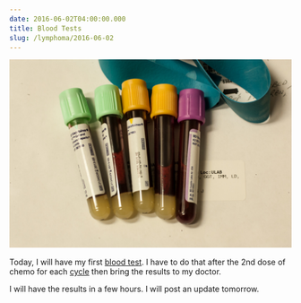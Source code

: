 ```yaml
---
date: 2016-06-02T04:00:00.000
title: Blood Tests
slug: /lymphoma/2016-06-02
---
```


![Blood sample](/images/lymphoma/o8gnh5dUXP1vsn3evo1.jpg)

Today, I will have my first [blood test](https://en.wikipedia.org/wiki/Blood_test). I have to do that after the 2nd dose of chemo for each [cycle](https://en.wikipedia.org/wiki/ABVD#Administration) then bring the results to my doctor.

I will have the results in a few hours. I will post an update tomorrow.
